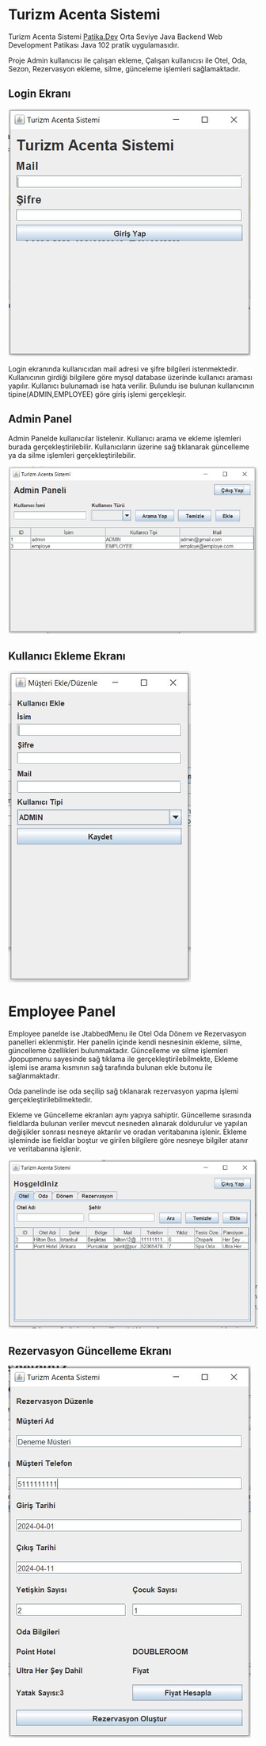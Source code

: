 # Turizm Acenta Sistemi

Turizm Acenta Sistemi [Patika.Dev](http://Patika.Dev) Orta Seviye Java Backend Web Development Patikası Java 102 pratik uygulamasıdır.

Proje Admin kullanıcısı ile çalışan ekleme, Çalışan kullanıcısı ile Otel, Oda, Sezon, Rezervasyon ekleme, silme, günceleme işlemleri sağlamaktadır.

## Login Ekranı

![1.JPG](TurizmAcentaSistemiReadme/1.jpg)

Login ekranında kullanıcıdan mail adresi ve şifre bilgileri istenmektedir. Kullanıcının girdiği bilgilere göre mysql database üzerinde kullanıcı araması yapılır. Kullanıcı bulunamadı ise hata verilir. Bulundu ise bulunan kullanıcının tipine(ADMIN,EMPLOYEE) göre giriş işlemi gerçekleşir.

## Admin Panel

Admin Panelde kullanıcılar listelenir. Kullanıcı arama ve ekleme işlemleri burada gerçekleştirilebilir. Kullanıcıların üzerine sağ tıklanarak güncelleme ya da silme işlemleri gerçekleştirilebilir.

![2.JPG](TurizmAcentaSistemiReadme/2.jpg)

## Kullanıcı Ekleme Ekranı

![3.JPG](TurizmAcentaSistemiReadme/3.jpg)

# Employee Panel

Employee panelde ise JtabbedMenu ile Otel Oda Dönem ve Rezervasyon panelleri eklenmiştir. Her panelin içinde kendi nesnesinin ekleme, silme, güncelleme özellikleri bulunmaktadır. Güncelleme ve silme işlemleri Jpopupmenu sayesinde sağ tıklama ile gerçekleştirilebilmekte, Ekleme işlemi ise arama kısmının sağ tarafında bulunan ekle butonu ile sağlanmaktadır.

Oda panelinde ise oda seçilip sağ tıklanarak rezervasyon yapma işlemi gerçekleştirilebilmektedir.

Ekleme ve Güncelleme ekranları aynı yapıya sahiptir. Güncelleme sırasında fieldlarda bulunan veriler mevcut nesneden alınarak doldurulur ve yapılan değişikler sonrası nesneye aktarılır ve oradan veritabanına işlenir. Ekleme işleminde ise fieldlar boştur ve girilen bilgilere göre nesneye bilgiler atanır ve veritabanına işlenir.

![4.JPG](TurizmAcentaSistemiReadme/4.jpg)

## Rezervasyon Güncelleme Ekranı

![5.JPG](TurizmAcentaSistemiReadme/5.jpg)

